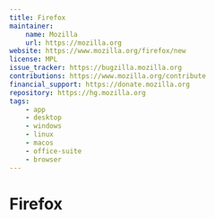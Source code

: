 ```yaml
---
title: Firefox
maintainer:
    name: Mozilla
    url: https://mozilla.org
website: https://www.mozilla.org/firefox/new
license: MPL
issue_tracker: https://bugzilla.mozilla.org
contributions: https://www.mozilla.org/contribute
financial_support: https://donate.mozilla.org
repository: https://hg.mozilla.org
tags:
    - app
    - desktop
    - windows
    - linux
    - macos
    - office-suite
    - browser
---
```


# Firefox
